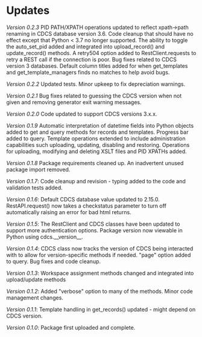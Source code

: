 # Updates

*Version 0.2.3* PID PATH/XPATH operations updated to reflect xpath->path renaming in CDCS database version 3.6.  Code cleanup that should have no effect except that Python < 3.7 no longer supported. The ability to toggle the auto_set_pid added and integrated into upload_record() and update_record() methods.  A retry504 option added to RestClient.requests to retry a REST call if the connection is poor.  Bug fixes related to CDCS version 3 databases.  Default column titles added for when get_templates and get_template_managers finds no matches to help avoid bugs.

*Version 0.2.2* Updated tests. Minor upkeep to fix depreciation warnings.

*Version 0.2.1* Bug fixes related to guessing the CDCS version when not given and removing generator exit warning messages.

*Version 0.2.0* Code updated to support CDCS versions 3.x.x.

*Version 0.1.9* Automatic interpretation of datetime fields into Python objects added to get and query methods for records and templates.  Progress bar added to query.  Template operations extended to include administration capabilities such uploading, updating, disabling and restoring.  Operations for uploading, modifying and deleting XSLT files and PID XPATHs added.

*Version 0.1.8* Package requirements cleaned up.  An inadvertent unused package import removed.

*Version 0.1.7*: Code cleanup and revision - typing added to the code and validation tests added.

*Version 0.1.6*: Default CDCS database value updated to 2.15.0.  RestAPI.request() now takes a checkstatus parameter to turn off automatically raising an error for bad html returns.

*Version 0.1.5*: The RestClient and CDCS classes have been updated to support more authentication options.  Package version now viewable in Python using cdcs.\_\_version\_\_.

*Version 0.1.4*: CDCS class now tracks the version of CDCS being interacted with to allow for version-specific methods if needed.  "page" option added to query.  Bug fixes and code cleanup.

*Version 0.1.3*: Workspace assignment methods changed and integrated into upload/update methods

*Version 0.1.2*: Added "verbose" option to many of the methods.  Minor code management changes.

*Version 0.1.1*: Template handling in get_records() updated - might depend on CDCS version.

*Version 0.1.0*: Package first uploaded and complete.
